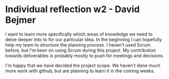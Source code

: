 # Individual reflection w2 - David Bejmer

I want to learn more specifically which areas of knowledge we need to delve deeper into to for our particular idea.
In the beginning I can hopefully help my team to structure the planning process.
I haven't used Scrum before, but I'm keen on using Scrum during this project.
My contribution towards deliverables is probably mostly to push for meetings and decisions.

I'm happy that we have decided the project scope. We haven't done much more work with github, but are planning to learn it in the coming weeks. 